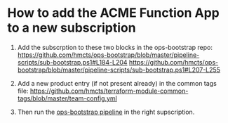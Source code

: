 # How to add the ACME Function App to a new subscription

1. Add the subscrption to these two blocks in the ops-bootstrap repo:
https://github.com/hmcts/ops-bootstrap/blob/master/pipeline-scripts/sub-bootstrap.ps1#L184-L204
https://github.com/hmcts/ops-bootstrap/blob/master/pipeline-scripts/sub-bootstrap.ps1#L207-L255 

2. Add a new product entry (if not present already) in the common tags file:
https://github.com/hmcts/terraform-module-common-tags/blob/master/team-config.yml

3. Then run the [ops-bootstrap pipeline](https://dev.azure.com/hmcts/Operations/_build?definitionId=435) in the right supscription.
